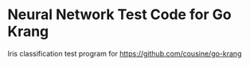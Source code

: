 Neural Network Test Code for Go Krang
=====================================

Iris classification test program for https://github.com/cousine/go-krang
